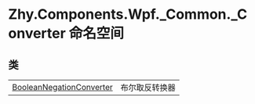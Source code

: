 # Zhy.Components.Wpf._Common._Converter 命名空间






## 类
<table>
<tr>
<td><a href="T_Zhy_Components_Wpf__Common__Converter_BooleanNegationConverter.md">BooleanNegationConverter</a></td>
<td>布尔取反转换器</td></tr>
</table>